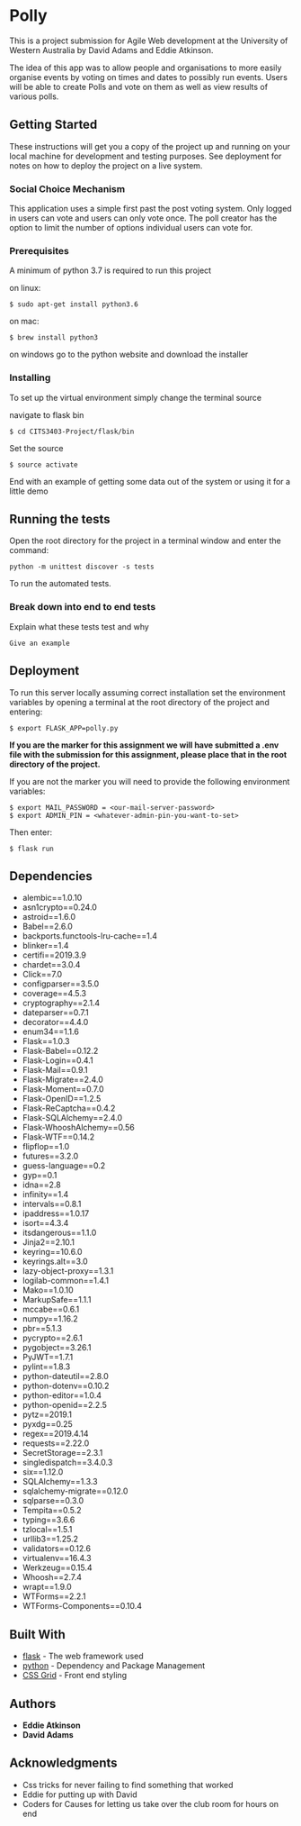 # Polly

This is a project submission for Agile Web development at the University of Western Australia by David Adams and Eddie Atkinson.

The idea of this app was to allow people and organisations to more easily organise events by voting on times and dates to possibly run events.
Users will be able to create Polls and vote on them as well as view results of various polls.


## Getting Started

These instructions will get you a copy of the project up and running on your local machine for development and testing purposes. See deployment for notes on how to deploy the project on a live system.


### Social Choice Mechanism
This application uses a simple first past the post voting system. Only logged in users can vote and users can only vote once.
The poll creator has the option to limit the number of options individual users can vote for. 

### Prerequisites

A minimum of python 3.7 is required to run this project

on linux:

```
$ sudo apt-get install python3.6
```

on mac:

```
$ brew install python3
```

on windows go to the python website and download the installer

### Installing

To set up the virtual environment simply change the terminal source

navigate to flask bin

```
$ cd CITS3403-Project/flask/bin
```

Set the source

```
$ source activate
```


End with an example of getting some data out of the system or using it for a little demo

## Running the tests

Open the root directory for the project in a terminal window and enter the command:

```
python -m unittest discover -s tests
```
To run the automated tests.


### Break down into end to end tests

Explain what these tests test and why

```
Give an example
```


## Deployment



To run this server locally assuming correct installation set the environment variables by opening a terminal at the root directory of the project and entering:

```
$ export FLASK_APP=polly.py
```
**If you are the marker for this assignment we will have submitted a .env file with the submission for this assignment, please place that in the root directory of the project.**

If you are not the marker you will need to provide the following environment variables:

```
$ export MAIL_PASSWORD = <our-mail-server-password>
$ export ADMIN_PIN = <whatever-admin-pin-you-want-to-set>

```
Then enter:
```
$ flask run
```


## Dependencies

* alembic==1.0.10
* asn1crypto==0.24.0
* astroid==1.6.0
* Babel==2.6.0
* backports.functools-lru-cache==1.4
* blinker==1.4
* certifi==2019.3.9
* chardet==3.0.4
* Click==7.0
* configparser==3.5.0
* coverage==4.5.3
* cryptography==2.1.4
* dateparser==0.7.1
* decorator==4.4.0
* enum34==1.1.6
* Flask==1.0.3
* Flask-Babel==0.12.2
* Flask-Login==0.4.1
* Flask-Mail==0.9.1
* Flask-Migrate==2.4.0
* Flask-Moment==0.7.0
* Flask-OpenID==1.2.5
* Flask-ReCaptcha==0.4.2
* Flask-SQLAlchemy==2.4.0
* Flask-WhooshAlchemy==0.56
* Flask-WTF==0.14.2
* flipflop==1.0
* futures==3.2.0
* guess-language==0.2
* gyp==0.1
* idna==2.8
* infinity==1.4
* intervals==0.8.1
* ipaddress==1.0.17
* isort==4.3.4
* itsdangerous==1.1.0
* Jinja2==2.10.1
* keyring==10.6.0
* keyrings.alt==3.0
* lazy-object-proxy==1.3.1
* logilab-common==1.4.1
* Mako==1.0.10
* MarkupSafe==1.1.1
* mccabe==0.6.1
* numpy==1.16.2
* pbr==5.1.3
* pycrypto==2.6.1
* pygobject==3.26.1
* PyJWT==1.7.1
* pylint==1.8.3
* python-dateutil==2.8.0
* python-dotenv==0.10.2
* python-editor==1.0.4
* python-openid==2.2.5
* pytz==2019.1
* pyxdg==0.25
* regex==2019.4.14
* requests==2.22.0
* SecretStorage==2.3.1
* singledispatch==3.4.0.3
* six==1.12.0
* SQLAlchemy==1.3.3
* sqlalchemy-migrate==0.12.0
* sqlparse==0.3.0
* Tempita==0.5.2
* typing==3.6.6
* tzlocal==1.5.1
* urllib3==1.25.2
* validators==0.12.6
* virtualenv==16.4.3
* Werkzeug==0.15.4
* Whoosh==2.7.4
* wrapt==1.9.0
* WTForms==2.2.1
* WTForms-Components==0.10.4


## Built With

* [flask](http://flask.pocoo.org/) - The web framework used
* [python](https://www.python.org/) - Dependency and Package Management
* [CSS Grid](https://developer.mozilla.org/en-US/docs/Web/CSS/CSS_Grid_Layout) - Front end styling


## Authors

* **Eddie Atkinson**
* **David Adams**
 

## Acknowledgments

* Css tricks for never failing to find something that worked
* Eddie for putting up with David
* Coders for Causes for letting us take over the club room for hours on end
